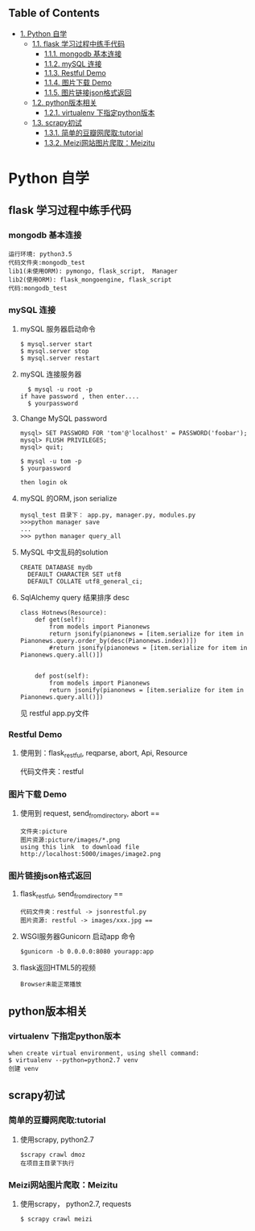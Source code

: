 <div id="table-of-contents">
<h2>Table of Contents</h2>
<div id="text-table-of-contents">
<ul>
<li><a href="#org072b755">1. Python 自学</a>
<ul>
<li><a href="#org8f55f7d">1.1. flask 学习过程中练手代码</a>
<ul>
<li><a href="#org188b9be">1.1.1. mongodb 基本连接</a></li>
<li><a href="#org5c56c9e">1.1.2. mySQL 连接</a></li>
<li><a href="#orgea00c25">1.1.3. Restful Demo</a></li>
<li><a href="#org90e4cca">1.1.4. 图片下载 Demo</a></li>
<li><a href="#orgb1ff41a">1.1.5. 图片链接json格式返回</a></li>
</ul>
</li>
<li><a href="#org01fd05e">1.2. python版本相关</a>
<ul>
<li><a href="#orgb3f92b5">1.2.1. virtualenv 下指定python版本</a></li>
</ul>
</li>
<li><a href="#orge27b7ec">1.3. scrapy初试</a>
<ul>
<li><a href="#org6f6a32d">1.3.1. 简单的豆瓣网爬取:tutorial</a></li>
<li><a href="#orgf60a233">1.3.2. Meizi网站图片爬取：Meizitu</a></li>
</ul>
</li>
</ul>
</li>
</ul>
</div>
</div>

<a id="org072b755"></a>

# Python 自学


<a id="org8f55f7d"></a>

## flask 学习过程中练手代码


<a id="org188b9be"></a>

### mongodb 基本连接

    运行环境: python3.5
    代码文件夹:mongodb_test  
    lib1(未使用ORM): pymongo, flask_script,  Manager
    lib2(使用ORM): flask_mongoengine, flask_script
    代码:mongodb_test


<a id="org5c56c9e"></a>

### mySQL 连接

1.  mySQL 服务器启动命令

        $ mysql.server start
        $ mysql.server stop
        $ mysql.server restart

2.  mySQL 连接服务器

          $ mysql -u root -p
        if have password , then enter....
          $ yourpassword

3.  Change MySQL password

        mysql> SET PASSWORD FOR 'tom'@'localhost' = PASSWORD('foobar');
        mysql> FLUSH PRIVILEGES;
        mysql> quit;
        
        $ mysql -u tom -p
        $ yourpassword
        
        then login ok

4.  mySQL 的ORM, json serialize

        mysql_test 目录下： app.py, manager.py, modules.py 
        >>>python manager save
        ...
        >>> python manager query_all

5.  MySQL 中文乱码的solution

        CREATE DATABASE mydb
          DEFAULT CHARACTER SET utf8
          DEFAULT COLLATE utf8_general_ci;

6.  SqlAlchemy query 结果排序 desc

        class Hotnews(Resource):
            def get(self):
                from models import Pianonews
                return jsonify(pianonews = [item.serialize for item in Pianonews.query.order_by(desc(Pianonews.index))])
                #return jsonify(pianonews = [item.serialize for item in Pianonews.query.all()]) 
        
        
            def post(self):
                from models import Pianonews
                return jsonify(pianonews = [item.serialize for item in Pianonews.query.all()])
    
    见 restful app.py文件


<a id="orgea00c25"></a>

### Restful Demo

1.  使用到：flask<sub>restful</sub>, reqparse, abort, Api, Resource

    代码文件夹：restful 


<a id="org90e4cca"></a>

### 图片下载 Demo

1.  使用到 request, send<sub>from</sub><sub>directory</sub>, abort ==

        文件夹:picture 
        图片资源:picture/images/*.png
        using this link  to download file http://localhost:5000/images/image2.png


<a id="orgb1ff41a"></a>

### 图片链接json格式返回

1.  flask<sub>restful</sub>, send<sub>from</sub><sub>directory</sub> ==

        代码文件夹：restful -> jsonrestful.py
        图片资源: restful -> images/xxx.jpg ==

2.  WSGI服务器Gunicorn 启动app 命令

        $gunicorn -b 0.0.0.0:8080 yourapp:app

3.  flask返回HTML5的视频

        Browser未能正常播放


<a id="org01fd05e"></a>

## python版本相关


<a id="orgb3f92b5"></a>

### virtualenv 下指定python版本

    when create virtual environment, using shell command:
    $ virtualenv --python=python2.7 venv
    创建 venv


<a id="orge27b7ec"></a>

## scrapy初试


<a id="org6f6a32d"></a>

### 简单的豆瓣网爬取:tutorial

1.  使用scrapy, python2.7

        $scrapy crawl dmoz  
        在项目主目录下执行


<a id="orgf60a233"></a>

### Meizi网站图片爬取：Meizitu

1.  使用scrapy， python2.7, requests

        $ scrapy crawl meizi

